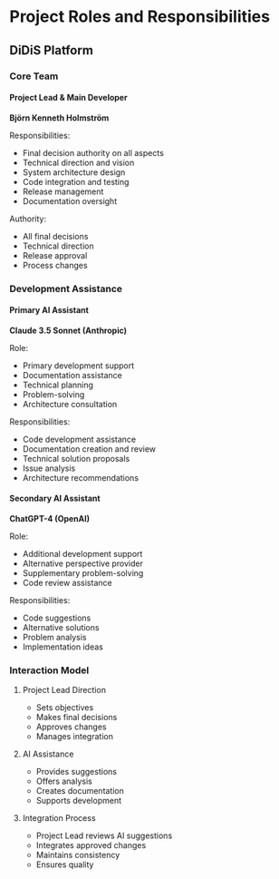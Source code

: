 # Project Roles and Responsibilities
## DiDiS Platform

### Core Team

#### Project Lead & Main Developer
**Björn Kenneth Holmström**

Responsibilities:
- Final decision authority on all aspects
- Technical direction and vision
- System architecture design
- Code integration and testing
- Release management
- Documentation oversight

Authority:
- All final decisions
- Technical direction
- Release approval
- Process changes

### Development Assistance

#### Primary AI Assistant
**Claude 3.5 Sonnet (Anthropic)**

Role:
- Primary development support
- Documentation assistance
- Technical planning
- Problem-solving
- Architecture consultation

Responsibilities:
- Code development assistance
- Documentation creation and review
- Technical solution proposals
- Issue analysis
- Architecture recommendations

#### Secondary AI Assistant
**ChatGPT-4 (OpenAI)**

Role:
- Additional development support
- Alternative perspective provider
- Supplementary problem-solving
- Code review assistance

Responsibilities:
- Code suggestions
- Alternative solutions
- Problem analysis
- Implementation ideas

### Interaction Model

1. Project Lead Direction
   - Sets objectives
   - Makes final decisions
   - Approves changes
   - Manages integration

2. AI Assistance
   - Provides suggestions
   - Offers analysis
   - Creates documentation
   - Supports development

3. Integration Process
   - Project Lead reviews AI suggestions
   - Integrates approved changes
   - Maintains consistency
   - Ensures quality

